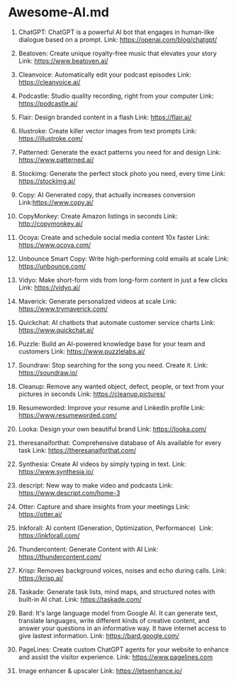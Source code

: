 # Awesome-AI.md

1. ChatGPT: ChatGPT is a powerful AI bot that engages in human-like dialogue based on a prompt.
Link: https://openai.com/blog/chatgpt/

2. Beatoven: Create unique royalty-free music that elevates your story
Link: https://www.beatoven.ai/

3. Cleanvoice: Automatically edit your podcast episodes
Link: https://cleanvoice.ai/

4. Podcastle: Studio quality recording, right from your computer
Link: https://podcastle.ai/

5. Flair: Design branded content in a flash
Link: https://flair.ai/

6. Illustroke: Create killer vector images from text prompts
Link: https://illustroke.com/

7. Patterned: Generate the exact patterns you need for and design
Link: https://www.patterned.ai/

8. Stockimg: Generate the perfect stock photo you need, every time
Link: https://stockimg.ai/

9. Copy: AI Generated copy, that actually increases conversion
Link:https://www.copy.ai/

10. CopyMonkey: Create Amazon listings in seconds
Link: http://copymonkey.ai/

11. Ocoya: Create and schedule social media content 10x faster
Link: https://www.ocoya.com/

12. Unbounce Smart Copy: Write high-performing cold emails at scale
Link: https://unbounce.com/

13. Vidyo: Make short-form vids from long-form content in just a few clicks
Link: https://vidyo.ai/

14. Maverick: Generate personalized videos at scale
Link: https://www.trymaverick.com/

15. Quickchat: AI chatbots that automate customer service charts
Link: https://www.quickchat.ai/

16. Puzzle: Build an AI-powered knowledge base for your team and customers
Link: https://www.puzzlelabs.ai/

17. Soundraw: Stop searching for the song you need. Create it.
Link: https://soundraw.io/

18. Cleanup: Remove any wanted object, defect, people, or text from your pictures in seconds
Link: https://cleanup.pictures/

19. Resumeworded: Improve your resume and LinkedIn profile
Link:  https://www.resumeworded.com/

20. Looka: Design your own beautiful brand
Link: https://looka.com/

21. theresanaiforthat: Comprehensive database of AIs available for every task
Link: https://theresanaiforthat.com/

22. Synthesia: Create AI videos by simply typing in text.
Link: https://www.synthesia.io/

23. descript: New way to make video and podcasts
Link: https://www.descript.com/home-3

24. Otter: Capture and share insights from your meetings
Link: https://otter.ai/

25. Inkforall: AI content (Generation, Optimization, Performance) 
Link: https://inkforall.com/

26. Thundercontent: Generate Content with AI
Link: https://thundercontent.com/

27. Krisp: Removes background voices, noises and echo during calls.
Link: https://krisp.ai/

28. Taskade: Generate task lists, mind maps, and structured notes with built-in AI chat.
Link: https://taskade.com/

29. Bard: It's large language model from Google AI. It can generate text, translate languages, write different kinds of creative content, and answer your questions in an informative way. It have internet access to give lastest information.
Link: https://bard.google.com/

30. PageLines: Create custom ChatGPT agents for your website to enhance and assist the visitor experience.
Link: https://www.pagelines.com

31. Image enhancer & upscaler
Link: https://letsenhance.io/
